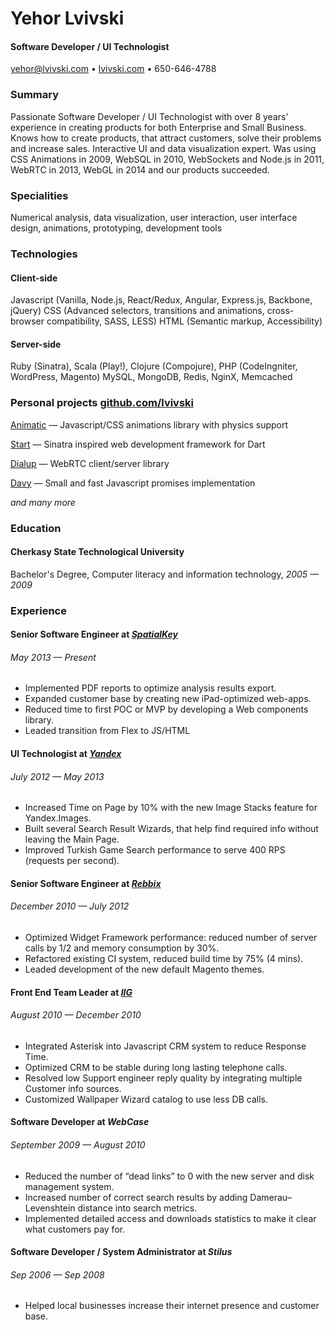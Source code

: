 Yehor Lvivski
=============

#### Software Developer / UI Technologist
[yehor@lvivski.com](mailto:yehor@lvivski.com) • [lvivski.com](http://lvivski.com "Yehor Lvivski") • 650-646-4788

### Summary
Passionate Software Developer / UI Technologist with over 8 years’ experience in creating products for both Enterprise and Small Business. Knows how to create products, that attract customers, solve their problems and increase sales. Interactive UI and data visualization expert. Was using CSS Animations in 2009, WebSQL in 2010, WebSockets and Node.js in 2011, WebRTC in 2013, WebGL in 2014 and our products succeeded.

### Specialities
Numerical analysis, data visualization, user interaction, user interface design, animations, prototyping, development tools

### Technologies
#### Client-side
Javascript (Vanilla, Node.js, React/Redux, Angular, Express.js, Backbone, jQuery)
CSS (Advanced selectors, transitions and animations, cross-browser compatibility, SASS, LESS)
HTML (Semantic markup, Accessibility)

#### Server-side
Ruby (Sinatra), Scala (Play!), Clojure (Compojure), PHP (CodeIngniter, WordPress, Magento)
MySQL, MongoDB, Redis, NginX, Memcached

### Personal projects [github.com/lvivski](http://github.com/lvivski "Yehor Lvivski's Github")
[Animatic](http://lvivski.com/animatic "Animatic") — Javascript/CSS animations library with physics support

[Start](http://lvivski.com/start "Start") — Sinatra inspired web development framework for Dart

[Dialup](https://github.com/lvivski/dialup "Dialup") — WebRTC client/server library

[Davy](https://github.com/lvivski/davy "Davy") — Small and fast Javascript promises implementation

_and many more_

### Education
#### Cherkasy State Technological University
Bachelor's Degree, Computer literacy and information technology, _2005 — 2009_

### Experience
#### Senior Software Engineer at _[SpatialKey](http://spatialkey.com "SpatialKey")_
###### May 2013 — Present
* Implemented PDF reports to optimize analysis results export.
* Expanded customer base by creating new iPad-optimized web-apps.
* Reduced time to first POC or MVP by developing a Web components library.
* Leaded transition from Flex to JS/HTML

#### UI Technologist at _[Yandex](http://yandex.com "Yandex")_
###### July 2012 — May 2013
* Increased Time on Page by 10% with the new Image Stacks feature for Yandex.Images.
* Built several Search Result Wizards, that help find required info without leaving the Main Page.
* Improved Turkish Game Search performance to serve 400 RPS (requests per second).

#### Senior Software Engineer at _[Rebbix](http://rebbix.com "Rebbix")_
###### December 2010 — July 2012
* Optimized Widget Framework performance: reduced number of server calls by 1/2 and memory consumption by 30%.
* Refactored existing CI system, reduced build time by 75% (4 mins).
* Leaded development of the new default Magento themes.

#### Front End Team Leader at _[IIG](http://iig-global.com "IIG Global")_
###### August 2010 — December 2010
* Integrated Asterisk into Javascript CRM system to reduce Response Time.
* Optimized CRM to be stable during long lasting telephone calls.
* Resolved low Support engineer reply quality by integrating multiple Customer info sources.
* Customized Wallpaper Wizard catalog to use less DB calls.

#### Software Developer at _WebCase_
###### September 2009 — August 2010
* Reduced the number of “dead links” to 0 with the new server and disk management system.
* Increased number of correct search results by adding Damerau–Levenshtein distance into search metrics.
* Implemented detailed access and downloads statistics to make it clear what customers pay for.

#### Software Developer / System Administrator at _Stilus_
###### Sep 2006 — Sep 2008
* Helped local businesses increase their internet presence and customer base.
